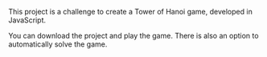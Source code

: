 This project is a challenge to create a Tower of Hanoi game, developed in JavaScript.

You can download the project and play the game. There is also an option to automatically solve the game.
